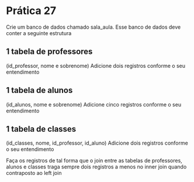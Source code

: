 # Prática 27

Crie um banco de dados chamado sala_aula. Esse banco de dados deve conter a seguinte estrutura

## 1 tabela de professores
(id_professor, nome e sobrenome)
Adicione dois registros conforme o seu entendimento
## 1 tabela de alunos
(id_alunos, nome e sobrenome)
Adicione cinco registros conforme o seu entendimento
## 1 tabela de classes
(id_classes, nome, id_professor, id_aluno)
Adicione dois registros conforme o seu entendimento

Faça os registros de tal forma que o join entre as tabelas de professores, alunos e classes traga sempre dois registros a menos no inner join
quando contraposto ao left join



